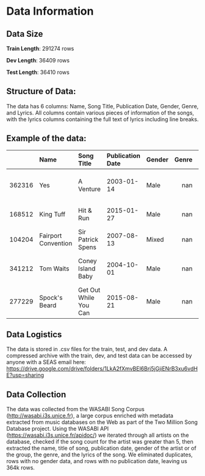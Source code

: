 # Data Information

## Data Size

**Train Length**: 291274 rows

**Dev Length**: 36409 rows

**Test Length**: 36410 rows


## Structure of Data:

The data has 6 columns: Name, Song Title, Publication Date, Gender, Genre, and Lyrics. All columns contain various pieces of information of the songs, with the lyrics columns containing the full text of lyrics including line breaks.

## Example of the data: 



|        | Name                | Song Title            | Publication Date   | Gender   |   Genre | Lyrics                       |
|-------:|:--------------------|:----------------------|:-------------------|:---------|--------:|:-----------------------------|
| 362316 | Yes                 | A Venture             | 2003-01-14         | Male     |     nan | Once a peaceful man laid ... |
| 168512 | King Tuff           | Hit & Run             | 2015-01-27         | Male     |     nan | Speeding down the road to... |
| 104204 | Fairport Convention | Sir Patrick Spens     | 2007-08-13         | Mixed    |     nan | The King sits in Dunfirml... |
| 341212 | Tom Waits           | Coney Island Baby     | 2004-10-01         | Male     |     nan | Every night she comes<br>... |
| 277229 | Spock's Beard       | Get Out While You Can | 2015-08-21         | Male     |     nan | Beware the ghost that flo... |




## Data Logistics
The data is stored in .csv files for the train, test, and dev data. 
A compressed archive with the train, dev, and test data can be accessed by anyone with a SEAS email here: https://drive.google.com/drive/folders/1LkA2fXmvBEl6Brj5jGjiENrB3xu6vdHE?usp=sharing 

## Data Collection
The data was collected from the WASABI Song Corpus (http://wasabi.i3s.unice.fr), a large corpus enriched with metadata extracted from music databases on the Web as part of the Two Million Song Database project. Using the WASABI API (https://wasabi.i3s.unice.fr/apidoc/) we iterated through all artists on the database, checked if the song count for the artist was greater than 5, then extracted the name, title of song, publication date, gender of the artist or of the group, the genre, and the lyrics of the song. We eliminated duplicates, rows with no gender data, and rows with no publication date, leaving us 364k rows. 
